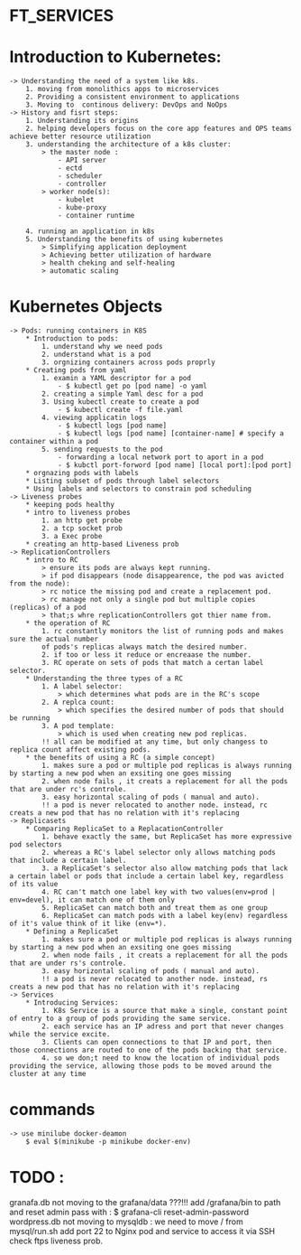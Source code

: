 # FT_SERVICES
# Introduction to Kubernetes:
	-> Understanding the need of a system like k8s.
		1. moving from monolithics apps to microservices
		2. Providing a consistent environment to applications
		3. Moving to  continous delivery: DevOps and NoOps
	-> History and fisrt steps:
		1. Understanding its origins
		2. helping developers focus on the core app features and OPS teams achieve better resource utilization
		3. understanding the architecture of a k8s cluster:
			> the master node :
				- API server
				- ectd
				- scheduler
				- controller
			> worker node(s):
				- kubelet
				- kube-proxy
				- container runtime

		4. running an application in k8s
		5. Understanding the benefits of using kubernetes
			> Simplifying application deployment
			> Achieving better utilization of hardware
			> health cheking and self-healing
			> automatic scaling

# Kubernetes Objects
	-> Pods: running containers in K8S
		* Introduction to pods:
			1. understand why we need pods
			2. understand what is a pod
			3. orgnizing containers across pods proprly
		* Creating pods from yaml
			1. examin a YAML descriptor for a pod
				- $ kubectl get po [pod name] -o yaml
			2. creating a simple Yaml desc for a pod
			3. Using kubectl create to create a pod
				- $ kubectl create -f file.yaml
			4. viewing applicatin logs
				- $ kubectl logs [pod name]
				- $ kubectl logs [pod name] [container-name] # specify a container within a pod
			5. sending requests to the pod
				- forwarding a local network port to aport in a pod
				- $ kubctl port-forword [pod name] [local port]:[pod port]
		* orgnazing pods with labels
		* Listing subset of pods through label selectors
		* Using labels and selectors to constrain pod scheduling
	-> Liveness probes
		* keeping pods healthy
		* intro to liveness probes
			1. an http get probe
			2. a tcp socket prob
			3. a Exec probe
		* creating an http-based Liveness prob
	-> ReplicationControllers
		* intro to RC
			> ensure its pods are always kept running.
			> if pod disappears (node disappearence, the pod was avicted from the node):
			> rc notice the missing pod and create a replacement pod.
			> rc manage not only a single pod but multiple copies (replicas) of a pod
			> that;s whre replicationControllers got thier name from.
		* the operation of RC
			1. rc constantly monitors the list of running pods and makes sure the actual number
			of pods's replicas always match the desired number.
			2. if too or less it reduce or encreaase the number.
			3. RC operate on sets of pods that match a certan label selector.
		* Understanding the three types of a RC
			1. A label selector:
				> which determines what pods are in the RC's scope
			2. A replca count:
				> which specifies the desired number of pods that should be running
			3. A pod template:
				> which is used when creating new pod replicas.
			!! all can be modified at any time, but only changess to replica count affect existing pods.
		* the benefits of using a RC (a simple concept)
			1. makes sure a pod or multiple pod replicas is always running by starting a new pod when an exsiting one goes missing
			2. when node fails , it creats a replacement for all the pods that are under rc's controle.
			3. easy horizontal scaling of pods ( manual and auto).
			!! a pod is never relocated to another node. instead, rc creats a new pod that has no relation with it's replacing
	-> Replicasets
		* Comparing ReplicaSet to a ReplacationController
			1. behave exactly the same, but ReplicaSet has more expressive pod selectors
			2. whereas a RC's label selector only allows matching pods that include a certain label.
			3. a ReplicaSet's selector also allow matching pods that lack a certain label or pods that include a certain label key, regardless of its value
			4. RC can't match one label key with two values(env=prod | env=devel), it can match one of them only
			5. ReplicaSet can match both and treat them as one group
			6. ReplicaSet can match pods with a label key(env) regardless of it's value think of it like (env=*).
		* Defining a ReplicaSet
			1. makes sure a pod or multiple pod replicas is always running by starting a new pod when an exsiting one goes missing
			2. when node fails , it creats a replacement for all the pods that are under rs's controle.
			3. easy horizontal scaling of pods ( manual and auto).
			!! a pod is never relocated to another node. instead, rs creats a new pod that has no relation with it's replacing
	-> Services
		* Introducing Services:
			1. K8s Service is a source that make a single, constant point of entry to a group of pods providing the same service.
			2. each service has an IP adress and port that never changes while the service excite.
			3. Clients can open connections to that IP and port, then those connections are routed to one of the pods backing that service.
			4. so we don;t need to know the location of individual pods providing the service, allowing those pods to be moved around the cluster at any time


# commands
	-> use minilube docker-deamon
		$ eval $(minikube -p minikube docker-env)
		
		
# TODO : 
granafa.db not moving to the grafana/data ???!!!
add /grafana/bin to path and reset admin pass with : $ grafana-cli reset-admin-password <new-pass>
wordpress.db not moving to mysqldb : we need to move / from mysql/run.sh
add port 22 to Nginx pod and service to access it via SSH
check ftps liveness prob.
